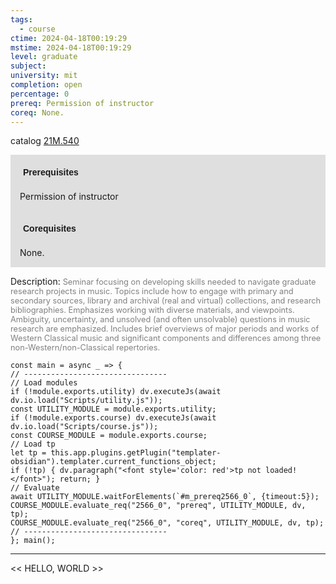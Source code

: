```yaml
---
tags:
  - course
ctime: 2024-04-18T00:19:29
mstime: 2024-04-18T00:19:29
level: graduate
subject: 
university: mit
completion: open
percentage: 0
prereq: Permission of instructor
coreq: None.
---
```


catalog [21M.540](http://student.mit.edu/catalog/m21Ma.html#21M.540)

<span style="display: block; padding: 15px; background-color: rgb(100, 100, 100, 0.2);"><font id="m_prereq2566_0" style="display: block; font-family: Arial, sans-serif; font-weight: bold; padding: 5px">Prerequisites</font><br><span id="prereq2566_0">Permission of instructor</span></span>
<span style="display: block; padding: 15px; background-color: rgb(100, 100, 100, 0.2);"><font id="m_coreq2566_0" style="display: block; font-family: Arial, sans-serif; font-weight: bold; padding: 5px">Corequisites</font><br><span id="coreq2566_0">None.</span></span>

<font style="">Description:</font>
<font style="color: grey; font-size: 0.8rem;">Seminar focusing on developing skills needed to navigate graduate research projects in music. Topics include how to engage with primary and secondary sources, library and archival (real and virtual) collections, and research bibliographies. Emphasizes working with diverse materials, and viewpoints.  Ambiguity, uncertainty, and unsolved (and often unsolvable) questions in music research are emphasized. Includes brief overviews of major periods and works of Western Classical music and significant components and differences among three non-Western/non-Classical repertories.</font>

```dataviewjs
const main = async _ => {
// --------------------------------
// Load modules
if (!module.exports.utility) dv.executeJs(await dv.io.load("Scripts/utility.js"));
const UTILITY_MODULE = module.exports.utility;
if (!module.exports.course) dv.executeJs(await dv.io.load("Scripts/course.js"));
const COURSE_MODULE = module.exports.course;
// Load tp
let tp = this.app.plugins.getPlugin("templater-obsidian").templater.current_functions_object;
if (!tp) { dv.paragraph("<font style='color: red'>tp not loaded!</font>"); return; }
// Evaluate
await UTILITY_MODULE.waitForElements(`#m_prereq2566_0`, {timeout:5});
COURSE_MODULE.evaluate_req("2566_0", "prereq", UTILITY_MODULE, dv, tp);
COURSE_MODULE.evaluate_req("2566_0", "coreq", UTILITY_MODULE, dv, tp);
// --------------------------------
}; main();
```

---

<< HELLO, WORLD >>
